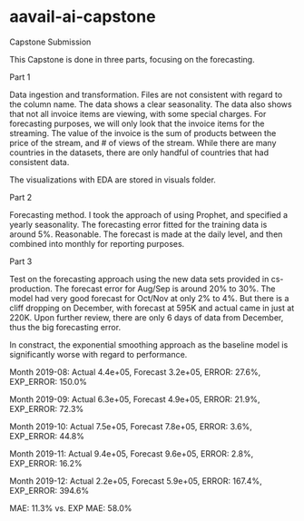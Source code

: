 # aavail-ai-capstone
Capstone Submission

This Capstone is done in three parts, focusing on the forecasting. 

Part 1 

Data ingestion and transformation. Files are not consistent with regard to the column name. The data shows a clear seasonality. 
The data also shows that not all invoice items are viewing, with some special charges. For forecasting purposes, we will only
look that the invoice items for the streaming. The value of the invoice is the sum of products between the price of the stream, 
and # of views of the stream. While there are many countries in the datasets, there are only handful of countries that had 
consistent data. 

The visualizations with EDA are stored in visuals folder.  


Part 2

Forecasting method. I took the approach of using Prophet, and specified a yearly seasonality. The forecasting error fitted for 
the training data is around 5%. Reasonable. The forecast is made at the daily level, and then combined into monthly for 
reporting purposes. 


Part 3

Test on the forecasting approach using the new data sets provided in cs-production. The forecast error for Aug/Sep is around 
20% to 30%. The model had very good forecast for Oct/Nov at only 2% to 4%. But there is a cliff dropping on December, with forecast 
at 595K and actual came in just at 220K. Upon further review, there are only 6 days of data from December, thus the big 
forecasting error. 

In constract, the exponential smoothing approach as the baseline model is significantly worse with regard to performance. 


Month 2019-08: Actual 4.4e+05, Forecast 3.2e+05, ERROR: 27.6%, EXP_ERROR: 150.0%

Month 2019-09: Actual 6.3e+05, Forecast 4.9e+05, ERROR: 21.9%, EXP_ERROR: 72.3%

Month 2019-10: Actual 7.5e+05, Forecast 7.8e+05, ERROR: 3.6%, EXP_ERROR: 44.8%

Month 2019-11: Actual 9.4e+05, Forecast 9.6e+05, ERROR: 2.8%, EXP_ERROR: 16.2%

Month 2019-12: Actual 2.2e+05, Forecast 5.9e+05, ERROR: 167.4%, EXP_ERROR: 394.6%

MAE: 11.3% vs. EXP MAE: 58.0%
